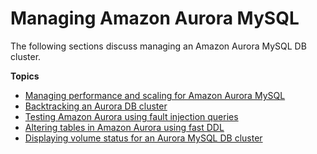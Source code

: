 # Managing Amazon Aurora MySQL<a name="AuroraMySQL.Managing"></a>

The following sections discuss managing an Amazon Aurora MySQL DB cluster\.

**Topics**
+ [Managing performance and scaling for Amazon Aurora MySQL](AuroraMySQL.Managing.Performance.md)
+ [Backtracking an Aurora DB cluster](AuroraMySQL.Managing.Backtrack.md)
+ [Testing Amazon Aurora using fault injection queries](AuroraMySQL.Managing.FaultInjectionQueries.md)
+ [Altering tables in Amazon Aurora using fast DDL](AuroraMySQL.Managing.FastDDL.md)
+ [Displaying volume status for an Aurora MySQL DB cluster](AuroraMySQL.Managing.VolumeStatus.md)